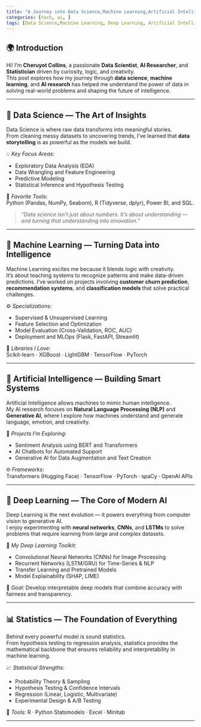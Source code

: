 ```yaml
---
title: "A Journey into Data Science,Machine Learning,Artificial Intelligence, Deep Learning and Statistics"
categories: [tech, ai, ]
tags: [Data Science,Machine Learning, Deep Learning, Artificial Intelligence, Statistics]
---
```


## 🌍 Introduction

Hi! I’m **Cheruyot Collins**, a passionate **Data Scientist**, **AI Researcher**, and **Statistician** driven by curiosity, logic, and creativity.  
This post explores how my journey through **data science**, **machine learning**, and **AI research** has helped me understand the power of data in solving real-world problems and shaping the future of intelligence.

---

## 🧩 **Data Science — The Art of Insights**

Data Science is where raw data transforms into meaningful stories.  
From cleaning messy datasets to uncovering trends, I’ve learned that **data storytelling** is as powerful as the models we build.

💡 *Key Focus Areas:*
- Exploratory Data Analysis (EDA)
- Data Wrangling and Feature Engineering
- Predictive Modeling
- Statistical Inference and Hypothesis Testing

📘 *Favorite Tools:*  
Python (Pandas, NumPy, Seaborn), R (Tidyverse, dplyr), Power BI, and SQL.
> *“Data science isn’t just about numbers. It’s about understanding — and turning that understanding into innovation.”*

---

## 🤖 **Machine Learning — Turning Data into Intelligence**

Machine Learning excites me because it blends logic with creativity.  
It’s about teaching systems to recognize patterns and make data-driven predictions. I’ve worked on projects involving **customer churn prediction**, **recommendation systems**, and **classification models** that solve practical challenges.

⚙️ *Specializations:*
- Supervised & Unsupervised Learning
- Feature Selection and Optimization
- Model Evaluation (Cross-Validation, ROC, AUC)
- Deployment and MLOps (Flask, FastAPI, Streamlit)

🧠 *Libraries I Love:*  
Scikit-learn · XGBoost · LightGBM · TensorFlow · PyTorch

---

## 🧠 **Artificial Intelligence — Building Smart Systems**

Artificial Intelligence allows machines to mimic human intelligence.  
My AI research focuses on **Natural Language Processing (NLP)** and **Generative AI**, where I explore how machines understand and generate language, emotion, and creativity.

💬 *Projects I’m Exploring:*
- Sentiment Analysis using BERT and Transformers
- AI Chatbots for Automated Support
- Generative AI for Data Augmentation and Text Creation

🌐 *Frameworks:*  
Transformers (Hugging Face) · TensorFlow · PyTorch · spaCy · OpenAI APIs

---

## 🔬 **Deep Learning — The Core of Modern AI**

Deep Learning is the next evolution — it powers everything from computer vision to generative AI.  
I enjoy experimenting with **neural networks**, **CNNs**, and **LSTMs** to solve problems that require learning from large and complex datasets.

🧩 *My Deep Learning Toolkit:*
- Convolutional Neural Networks (CNNs) for Image Processing
- Recurrent Networks (LSTM/GRU) for Time-Series & NLP
- Transfer Learning and Pretrained Models
- Model Explainability (SHAP, LIME)

🚀 *Goal:* Develop interpretable deep models that combine accuracy with fairness and transparency.

---

## 📊 **Statistics — The Foundation of Everything**

Behind every powerful model is sound statistics.  
From hypothesis testing to regression analysis, statistics provides the mathematical backbone that ensures reliability and interpretability in machine learning.

📈 *Statistical Strengths:*
- Probability Theory & Sampling
- Hypothesis Testing & Confidence Intervals
- Regression (Linear, Logistic, Multivariate)
- Experimental Design & A/B Testing

📘 *Tools:* R · Python Statsmodels · Excel · Minitab

---


